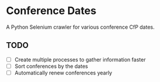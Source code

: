 # Conference Dates

A Python Selenium crawler for various conference CfP dates.

## TODO
- [ ] Create multiple processes to gather information faster
- [ ] Sort conferences by the dates
- [ ] Automatically renew conferences yearly
